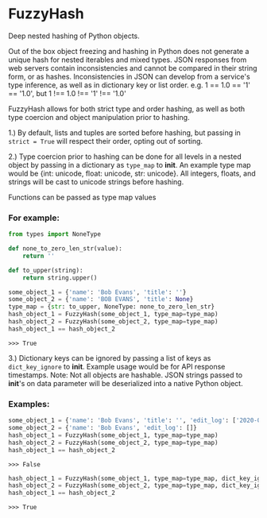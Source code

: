 # FuzzyHash
Deep nested hashing of Python objects.

Out of the box object freezing and hashing in Python does not generate a unique hash for nested iterables and mixed types.
JSON responses from web servers contain inconsistencies and cannot be compared in their string form, or as hashes.  Inconsistencies
in JSON can develop from a service's type inference, as well as in dictionary key or list order.
e.g. 1 == 1.0 == '1' == '1.0', but 1 !== 1.0 !== '1' !== '1.0'

FuzzyHash allows for both strict type and order hashing, as well as both type coercion and object manipulation prior to hashing.

1.) By default, lists and tuples are sorted before hashing, but passing in `strict = True` will respect their order, opting out of sorting.

2.) Type coercion prior to hashing can be done for all levels in a nested object by passing in a dictionary as `type_map` to __init__.
    An example type map would be {int: unicode, float: unicode, str: unicode}.  All integers, floats, and strings will be cast to unicode strings
    before hashing.

Functions can be passed as type map values

### For example:
```python
from types import NoneType

def none_to_zero_len_str(value):
    return ''

def to_upper(string):
    return string.upper()

some_object_1 = {'name': 'Bob Evans', 'title': ''}
some_object_2 = {'name': 'BOB EVANS', 'title': None}
type_map = {str: to_upper, NoneType: none_to_zero_len_str}
hash_object_1 = FuzzyHash(some_object_1, type_map=type_map)
hash_object_2 = FuzzyHash(some_object_2, type_map=type_map)
hash_object_1 == hash_object_2
```
```
>>> True
```

3.) Dictionary keys can be ignored by passing a list of keys as `dict_key_ignore` to __init__.  Example usage would be for API response timestamps.
    Note:  Not all objects are hashable.  JSON strings passed to __init__'s on data parameter will be deserialized into a native Python object.

### Examples:
```python
some_object_1 = {'name': 'Bob Evans', 'title': '', 'edit_log': ['2020-05-01 12:29:25.984355', '2020-05-03 13:05:22.338301', '2020-05-29 19:01:51.871108']}
some_object_2 = {'name': 'Bob Evans', 'edit_log': []}
hash_object_1 = FuzzyHash(some_object_1, type_map=type_map)
hash_object_2 = FuzzyHash(some_object_2, type_map=type_map)
hash_object_1 == hash_object_2
```
```
>>> False
```
```python
hash_object_1 = FuzzyHash(some_object_1, type_map=type_map, dict_key_ignore=['title', 'edit_log'])
hash_object_2 = FuzzyHash(some_object_2, type_map=type_map, dict_key_ignore=['title', 'edit_log'])
hash_object_1 == hash_object_2
```
```
>>> True
```
